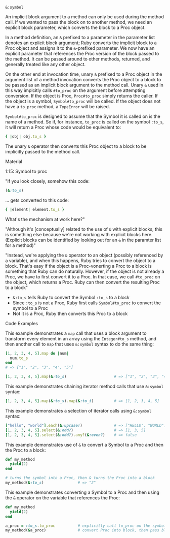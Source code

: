 `&:symbol`

An implicit block argument to a method can only be used during the method call. If we wanted to pass the block on to another method, we need an explicit block parameter, which converts the block to a Proc object.

In a method definition, an `&` prefixed to a parameter in the parameter list denotes an explicit block argument; Ruby converts the implicit block to a Proc object and assigns it to the `&`-prefixed parameter. We now have an explicit parameter that references the Proc version of the block passed to the method. It can be passed around to other methods, returned, and generally treated like any other object.

On the other end at invocation time, unary `&` prefixed to a Proc object in the argument list of a method invocation converts the Proc object to a block to be passed as an implicit block argument to the method call. Unary `&` used in this way implcitly calls `#to_proc` on the argument before attempting conversion. If the object is Proc, `Proc#to_proc` simply returns the caller. If the object is a symbol, `Symbol#to_proc` will be called. If the object does not have a `to_proc` method, a `TypeError` will be raised.

`Symbol#to_proc` is designed to assume that the Symbol it is called on is the name of a method. So if, for instance, `to_proc` is called on the symbol `:to_s`, it will return a Proc whose code would be equivalent to:

```ruby
{ |obj| obj.to_s }
```

The unary `&` operator then converts this Proc object to a block to be implicitly passed to the method call.

Material

1:15: Symbol to proc



"If you look closely, somehow this code:

```ruby
(&:to_s)
```

... gets converted to this code:

```ruby
{ |element| element.to_s }
```

What's the mechanism at work here?"

"Although it's [conceptually] related to the use of `&` with explicit blocks, this is something else because we're not working with explicit blocks here. (Explicit blocks can be identified by looking out for an `&` in the paramter list for a method)"



"Instead, we're applying the `&` operator to an object (possibly referenced by a variable), and when this happens, Ruby tries to convert the object to a block. That's easy if the object is a Proc-vonerting a Proc to a block is something that Ruby can do naturally. However, if the object is not already a Proc, we have to first convert it to a Proc. In that case, we call `#to_proc` on the object, which returns a Proc. Ruby can then convert the resulting Proc to a block"

* `&:to_s` tells Ruby to convert the Symbol `:to_s` to a block
* Since `:to_s` is not a Proc, Ruby first calls `Symbol#to_proc` to convert the symbol to a Proc
* Not it is a Proc, Ruby then converts this Proc to a block

Code Examples

This example demonstrates a `map` call that uses a block argument to transform every element in an array using the `Integer#to_s` method, and then another call to `map` that uses `&:symbol` syntax to do the same thing:

```ruby
[1, 2, 3, 4, 5].map do |num|
  num.to_s
end
# => ["1", "2", "3", "4", "5"]

[1, 2, 3, 4, 5].map(&:to_s)                     # => ["1", "2", "3", "4", "5"]
```

This example demonstrates chaining iterator method calls that use `&:symbol` syntax:

```ruby
[1, 2, 3, 4, 5].map(&:to_s).map(&:to_i)         # => [1, 2, 3, 4, 5]
```

This example demonstrates a selection of iterator calls using `&:symbol` syntax:

```ruby
["hello", "world"].each(&:upcase!)              # => ["HELLO", "WORLD"]
[1, 2, 3, 4, 5].select(&:odd?)                  # => [1, 3, 5]
[1, 2, 3, 4, 5].select(&:odd?).any?(&:even?)    # => false
```

This example demonstrates use of `&` to convert a Symbol to a Proc and then the Proc to a block:

```ruby
def my_method
  yield(2)
end

# turns the symbol into a Proc, then & turns the Proc into a block
my_method(&:to_s)               # => "2"
```

This example demonstrates converting a Symbol to a Proc and then using the `&` operator on the variable that references the Proc:

```ruby
def my_method
  yield(2)
end

a_proc = :to_s.to_proc          # explicitly call to_proc on the symbol
my_method(&a_proc)              # convert Proc into block, then pass block in. Returns "2"
```

